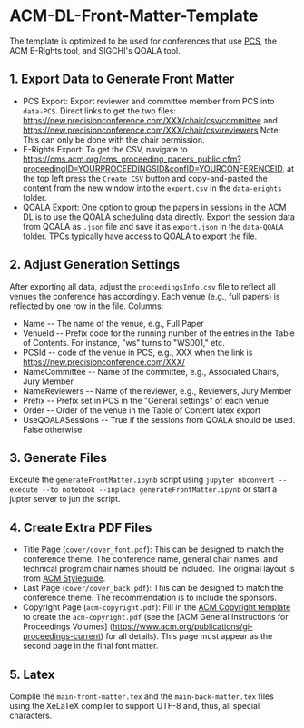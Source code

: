 # ACM-DL-Front-Matter-Template

The template is optimized to be used for conferences that use [PCS](https://new.precisionconference.com/), the ACM E-Rights tool, and SIGCHI's QOALA tool.

## 1. Export Data to Generate Front Matter
* PCS Export: Export reviewer and committee member from PCS into `data-PCS`. Direct links to get the two files: https://new.precisionconference.com/XXX/chair/csv/committee and https://new.precisionconference.com/XXX/chair/csv/reviewers Note: This can only be done with the chair permission.
* E-Rights Export: To get the CSV, navigate to https://cms.acm.org/cms_proceeding_papers_public.cfm?proceedingID=YOURPROCEEDINGSID&confID=YOURCONFERENCEID, at the top left press the `Create CSV` button and copy-and-pasted the content from the new window into the `export.csv` in the `data-erights` folder.
* QOALA Export: One option to group the papers in sessions in the ACM DL is to use the QOALA scheduling data directly. Export the session data from QOALA as `.json` file and save it as `export.json` in the `data-QOALA` folder. TPCs typically have access to QOALA to export the file.

## 2. Adjust Generation Settings
After exporting all data, adjust the `proceedingsInfo.csv` file to reflect all venues the conference has accordingly. Each venue (e.g., full papers) is reflected by one row in the file. Columns:
* Name -- The name of the venue, e.g., Full Paper
* VenueId -- Prefix code for the running number of the entries in the Table of Contents. For instance, "ws" turns to "WS001," etc.
* PCSId -- code of the venue in PCS, e.g., XXX when the link is https://new.precisionconference.com/XXX/
* NameCommittee -- Name of the committee, e.g., Associated Chairs, Jury Member
* NameReviewers -- Name of the reviewer, e.g., Reviewers, Jury Member
* Prefix -- Prefix set in PCS in the "General settings" of each venue
* Order -- Order of the venue in the Table of Content latex export
* UseQOALASessions -- True if the sessions from QOALA should be used. False otherwise.

## 3. Generate Files
Exceute the `generateFrontMatter.ipynb` script using `jupyter nbconvert --execute --to notebook --inplace generateFrontMatter.ipynb` or start a jupter server to jun the script. 

## 4. Create Extra PDF Files
* Title Page (`cover/cover_font.pdf`): This can be designed to match the conference theme. The conference name, general chair names, and technical program chair names should be included. The original layout is from [ACM Styleguide](http://identitystandards.acm.org/styleguide/).
* Last Page (`cover/cover_back.pdf`): This can be designed to match the conference theme. The recommendation is to include the sponsors.
* Copyright Page (`acm-copyright.pdf`): Fill in the [ACM Copyright template](https://www.acm.org/binaries/content/assets/publications/gi-verso.doc) to create the `acm-copyright.pdf` (see the [ACM General Instructions for Proceedings Volumes] (https://www.acm.org/publications/gi-proceedings-current) for all details). This page must appear as the second page in the final font matter.

## 5. Latex
Compile the `main-front-matter.tex` and the `main-back-matter.tex` files using the XeLaTeX compiler to support UTF-8 and, thus, all special characters.